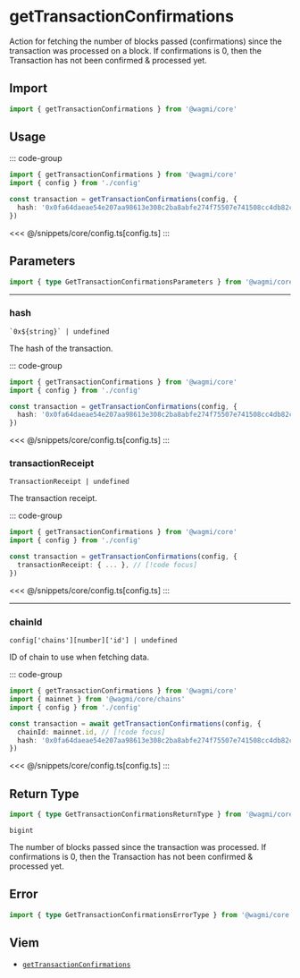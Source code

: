 <script setup>
const packageName = '@wagmi/core'
const actionName = 'getTransactionConfirmations'
const typeName = 'GetTransactionConfirmations'
</script>

# getTransactionConfirmations

Action for fetching the number of blocks passed (confirmations) since the transaction was processed on a block. If confirmations is 0, then the Transaction has not been confirmed & processed yet.

## Import

```ts
import { getTransactionConfirmations } from '@wagmi/core'
```

## Usage

::: code-group
```ts [index.ts]
import { getTransactionConfirmations } from '@wagmi/core'
import { config } from './config'

const transaction = getTransactionConfirmations(config, {
  hash: '0x0fa64daeae54e207aa98613e308c2ba8abfe274f75507e741508cc4db82c8cb5',
})
```
<<< @/snippets/core/config.ts[config.ts]
:::

## Parameters

```ts
import { type GetTransactionConfirmationsParameters } from '@wagmi/core'
```

---

### hash

`` `0x${string}` | undefined ``

The hash of the transaction.

::: code-group
```ts [index.ts]
import { getTransactionConfirmations } from '@wagmi/core'
import { config } from './config'

const transaction = getTransactionConfirmations(config, {
  hash: '0x0fa64daeae54e207aa98613e308c2ba8abfe274f75507e741508cc4db82c8cb5', // [!code focus]
})
```
<<< @/snippets/core/config.ts[config.ts]
:::

### transactionReceipt

`TransactionReceipt | undefined`

The transaction receipt.

::: code-group
```ts [index.ts]
import { getTransactionConfirmations } from '@wagmi/core'
import { config } from './config'

const transaction = getTransactionConfirmations(config, {
  transactionReceipt: { ... }, // [!code focus]
})
```
<<< @/snippets/core/config.ts[config.ts]
:::

---

### chainId

`config['chains'][number]['id'] | undefined`

ID of chain to use when fetching data.

::: code-group
```ts [index.ts]
import { getTransactionConfirmations } from '@wagmi/core'
import { mainnet } from '@wagmi/core/chains'
import { config } from './config'

const transaction = await getTransactionConfirmations(config, {
  chainId: mainnet.id, // [!code focus]
  hash: '0x0fa64daeae54e207aa98613e308c2ba8abfe274f75507e741508cc4db82c8cb5',
})
```
<<< @/snippets/core/config.ts[config.ts]
:::

## Return Type

```ts
import { type GetTransactionConfirmationsReturnType } from '@wagmi/core'
```

`bigint`

The number of blocks passed since the transaction was processed. If confirmations is 0, then the Transaction has not been confirmed & processed yet.

## Error

```ts
import { type GetTransactionConfirmationsErrorType } from '@wagmi/core'
```

<!--@include: @shared/query-imports.md-->

## Viem

- [`getTransactionConfirmations`](https://viem.sh/docs/actions/public/getTransactionConfirmations.html)
